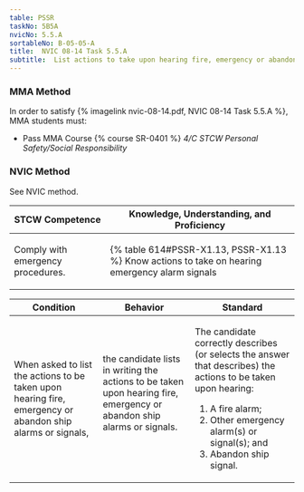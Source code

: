 ```yaml
---
table: PSSR
taskNo: 5B5A
nvicNo: 5.5.A 
sortableNo: B-05-05-A
title:  NVIC 08-14 Task 5.5.A
subtitle:  List actions to take upon hearing fire, emergency or abandon ship signals
---
```



### MMA Method

In order to satisfy  {% imagelink nvic-08-14.pdf, NVIC 08-14 Task 5.5.A %}, MMA students must:

* Pass MMA Course {% course SR-0401 %}  *4/C STCW Personal Safety/Social Responsibility*


### NVIC Method

<a onclick="togglevisibility('nvic_methods')" >See NVIC method.</a>

<div id='nvic_methods' class='hide'>

<table>
<thead>
<tr>
<th class='forty'> STCW Competence </th>
<th class='sixty'> Knowledge, Understanding, and Proficiency </th>
</tr>
</thead>




<tbody>
<tr><td markdown='1'>

Comply with emergency procedures.

</td><td markdown='1'>

{% table 614#PSSR-X1.13, PSSR-X1.13 %} Know actions to take on hearing emergency alarm signals

</td></tr>


</tbody>
</table>


<table>
<thead>
<tr><th class='twenty'>  Condition </th><th class='twenty'> Behavior </th><th  class='sixty'>Standard </th></tr>
</thead>
<tbody >



<tr><td markdown='1'>

When asked to list the actions to be taken upon hearing fire, emergency or abandon ship alarms or signals,

</td><td markdown='1'>

the candidate lists in writing the actions to be taken upon hearing fire, emergency or abandon ship alarms or signals.

<br>

<div class="tooltip" markdown='1'>



</div>


</td><td markdown='1'>

The candidate correctly describes (or selects the answer that describes) the actions to be taken upon hearing:
 
1. A fire alarm; 
2. Other emergency alarm(s) or signal(s); and 
3. Abandon ship signal.

</td></tr>
</tbody>
</table>
</div>
